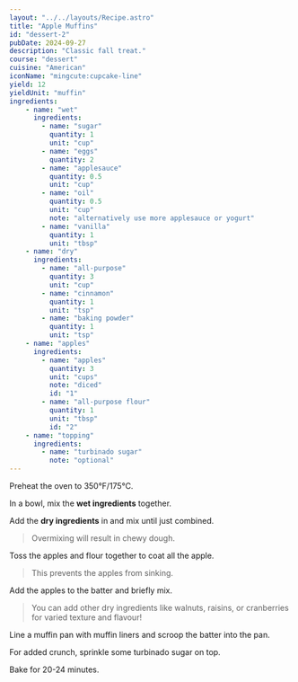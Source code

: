 ```yaml
---
layout: "../../layouts/Recipe.astro"
title: "Apple Muffins"
id: "dessert-2"
pubDate: 2024-09-27
description: "Classic fall treat."
course: "dessert"
cuisine: "American"
iconName: "mingcute:cupcake-line"
yield: 12
yieldUnit: "muffin"
ingredients:
    - name: "wet"
      ingredients:
        - name: "sugar"
          quantity: 1
          unit: "cup"
        - name: "eggs"
          quantity: 2
        - name: "applesauce"
          quantity: 0.5
          unit: "cup"
        - name: "oil"
          quantity: 0.5
          unit: "cup"
          note: "alternatively use more applesauce or yogurt"
        - name: "vanilla"
          quantity: 1
          unit: "tbsp"
    - name: "dry"
      ingredients:
        - name: "all-purpose"
          quantity: 3
          unit: "cup"
        - name: "cinnamon"
          quantity: 1
          unit: "tsp"
        - name: "baking powder"
          quantity: 1
          unit: "tsp"
    - name: "apples"
      ingredients: 
        - name: "apples"
          quantity: 3
          unit: "cups"
          note: "diced"
          id: "1"
        - name: "all-purpose flour"
          quantity: 1
          unit: "tbsp"
          id: "2"
    - name: "topping"
      ingredients:
        - name: "turbinado sugar"
          note: "optional"
---
```

Preheat the oven to 350°F/175°C.

In a bowl, mix the **wet ingredients** together.

Add the **dry ingredients** in and mix until just combined.
> Overmixing will result in chewy dough.

Toss the <span class="ingredient" data-id="1">apples</span> and <span class="ingredient" data-id="2">flour</span> together to coat all the apple.
> This prevents the apples from sinking.

Add the apples to the batter and briefly mix.
> You can add other dry ingredients like walnuts, raisins, or cranberries for varied texture and flavour!

Line a muffin pan with muffin liners and scroop the batter into the pan.

For added crunch, sprinkle some <span class="ingredient">turbinado sugar</span> on top.

Bake for 20-24 minutes.
